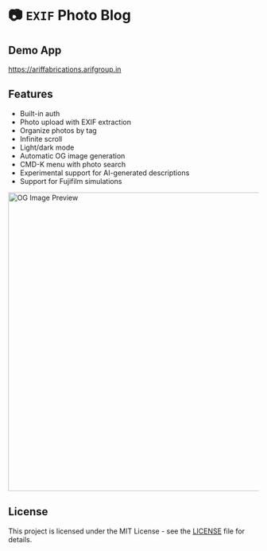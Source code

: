 # 📷 `EXIF` Photo Blog
Demo App
-
https://ariffabrications.arifgroup.in

Features
-
- Built-in auth
- Photo upload with EXIF extraction
- Organize photos by tag
- Infinite scroll
- Light/dark mode
- Automatic OG image generation
- CMD-K menu with photo search
- Experimental support for AI-generated descriptions
- Support for Fujifilm simulations

<img src="/readme/og-image-share.png" alt="OG Image Preview" width=600 />

## License
This project is licensed under the MIT License - see the [LICENSE](LICENSE) file for details.
